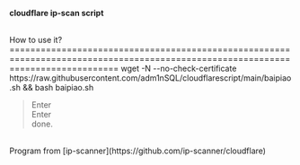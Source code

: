 **cloudflare ip-scan script**  

</br>  
How to use it?
=================================================================================================================================
    wget -N --no-check-certificate https://raw.githubusercontent.com/adm1nSQL/cloudflarescript/main/baipiao.sh && bash baipiao.sh
  


  
  > Enter  
  > Enter  
  done.
  
</br>        
Program from [ip-scanner](https://github.com/ip-scanner/cloudflare)
